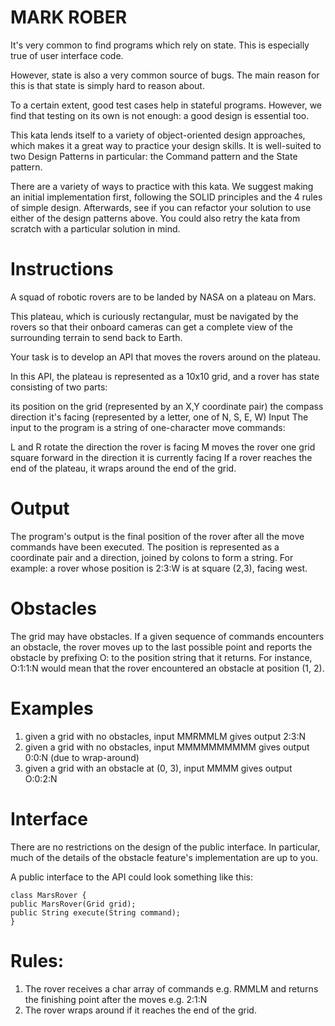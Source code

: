 # MARK ROBER
It's very common to find programs which rely on state. This is especially true of user interface code.

However, state is also a very common source of bugs. The main reason for this is that state is simply hard to reason about.

To a certain extent, good test cases help in stateful programs. However, we find that testing on its own is not enough: a good design is essential too.

This kata lends itself to a variety of object-oriented design approaches, which makes it a great way to practice your design skills. It is well-suited to two Design Patterns in particular: the Command pattern and the State pattern.

There are a variety of ways to practice with this kata. We suggest making an initial implementation first, following the SOLID principles and the 4 rules of simple design. Afterwards, see if you can refactor your solution to use either of the design patterns above. You could also retry the kata from scratch with a particular solution in mind.

# Instructions
A squad of robotic rovers are to be landed by NASA on a plateau on Mars.

This plateau, which is curiously rectangular, must be navigated by the rovers so that their onboard cameras can get a complete view of the surrounding terrain to send back to Earth.

Your task is to develop an API that moves the rovers around on the plateau.

In this API, the plateau is represented as a 10x10 grid, and a rover has state consisting of two parts:

its position on the grid (represented by an X,Y coordinate pair)
the compass direction it's facing (represented by a letter, one of N, S, E, W)
Input
The input to the program is a string of one-character move commands:

L and R rotate the direction the rover is facing
M moves the rover one grid square forward in the direction it is currently facing
If a rover reaches the end of the plateau, it wraps around the end of the grid.

# Output
The program's output is the final position of the rover after all the move commands have been executed. The position is represented as a coordinate pair and a direction, joined by colons to form a string. For example: a rover whose position is 2:3:W is at square (2,3), facing west.

# Obstacles
The grid may have obstacles. If a given sequence of commands encounters an obstacle, the rover moves up to the last possible point and reports the obstacle by prefixing O: to the position string that it returns. For instance, O:1:1:N would mean that the rover encountered an obstacle at position (1, 2).

# Examples
1. given a grid with no obstacles, input MMRMMLM gives output 2:3:N
2. given a grid with no obstacles, input MMMMMMMMMM gives output 0:0:N (due to wrap-around)
3. given a grid with an obstacle at (0, 3), input MMMM gives output O:0:2:N
# Interface
There are no restrictions on the design of the public interface. In particular, much of the details of the obstacle feature's implementation are up to you.

A public interface to the API could look something like this:
```
class MarsRover {
public MarsRover(Grid grid);
public String execute(String command);
}

```
# Rules:

1. The rover receives a char array of commands e.g. RMMLM and returns the finishing point after the moves e.g. 2:1:N 
2. The rover wraps around if it reaches the end of the grid.